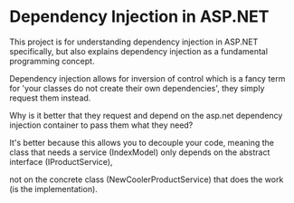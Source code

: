# Dependency Injection in ASP.NET

This project is for understanding dependency injection in ASP.NET specifically, but also explains dependency injection as a fundamental programming concept.

Dependency injection allows for inversion of control which is a fancy term for 'your classes do not create their own dependencies', they simply request them instead.

Why is it better that they request and depend on the asp.net dependency injection container to pass them what they need? 

It's better because this allows you to decouple your code, meaning the class that needs a service (IndexModel) only depends on the abstract interface (IProductService), 

not on the concrete class (NewCoolerProductService) that does the work (is the implementation).

